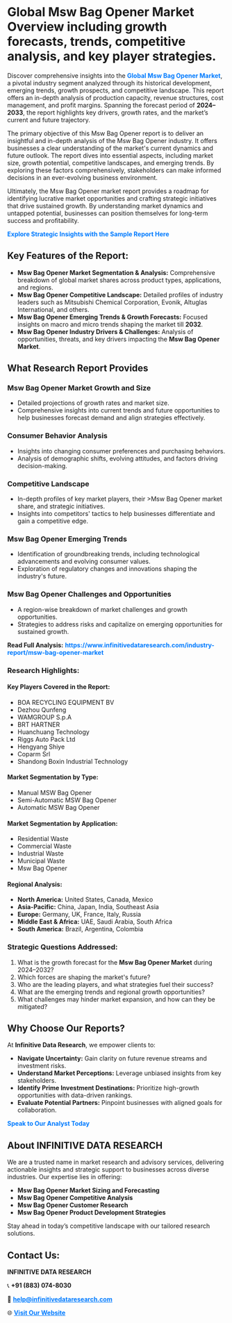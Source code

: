 <h1>Global Msw Bag Opener Market Overview including growth forecasts, trends, competitive analysis, and key player strategies.</h1>
<p>
Discover comprehensive insights into the 
<a href="https://www.infinitivedataresearch.com/industry-report/msw-bag-opener-market" rel="dofollow" style="color: #007BFF; text-decoration: none;"><strong>Global Msw Bag Opener Market</strong></a>, a pivotal industry segment analyzed through its historical development, emerging trends, growth prospects, and competitive landscape. This report offers an in-depth analysis of production capacity, revenue structures, cost management, and profit margins. Spanning the forecast period of <strong>2024–2033</strong>, the report highlights key drivers, growth rates, and the market’s current and future trajectory.
</p>
<p>
The primary objective of this Msw Bag Opener report is to deliver an insightful and in-depth analysis of the Msw Bag Opener industry. It offers businesses a clear understanding of the market's current dynamics and future outlook. The report dives into essential aspects, including market size, growth potential, competitive landscapes, and emerging trends. By exploring these factors comprehensively, stakeholders can make informed decisions in an ever-evolving business environment.
</p>
<p>
Ultimately, the Msw Bag Opener market report provides a roadmap for identifying lucrative market opportunities and crafting strategic initiatives that drive sustained growth. By understanding market dynamics and untapped potential, businesses can position themselves for long-term success and profitability.
</p>
<p>
<a href="https://www.infinitivedataresearch.com/request-sample/reportId=103348" style="color: #007BFF; text-decoration: none;"><strong>Explore Strategic Insights with the Sample Report Here</strong></a>
</p>

<h2>Key Features of the Report:</h2>
<ul>
<li><strong>Msw Bag Opener Market Segmentation & Analysis:</strong> Comprehensive breakdown of global market shares across product types, applications, and regions.</li>
<li><strong>Msw Bag Opener Competitive Landscape:</strong> Detailed profiles of industry leaders such as Mitsubishi Chemical Corporation, Evonik, Altuglas International, and others.</li>
<li><strong>Msw Bag Opener Emerging Trends & Growth Forecasts:</strong> Focused insights on macro and micro trends shaping the market till <strong>2032</strong>.</li>
<li><strong>Msw Bag Opener Industry Drivers & Challenges:</strong> Analysis of opportunities, threats, and key drivers impacting the <strong>Msw Bag Opener Market</strong>.</li>
</ul>

<h2>What Research Report Provides</h2>
<h3>Msw Bag Opener Market Growth and Size</h3>
<ul>
<li>Detailed projections of growth rates and market size.</li>
<li>Comprehensive insights into current trends and future opportunities to help businesses forecast demand and align strategies effectively.</li>
</ul>

<h3>Consumer Behavior Analysis</h3>
<ul>
<li>Insights into changing consumer preferences and purchasing behaviors.</li>
<li>Analysis of demographic shifts, evolving attitudes, and factors driving decision-making.</li>
</ul>

<h3>Competitive Landscape</h3>
<ul>
<li>In-depth profiles of key market players, their >Msw Bag Opener market share, and strategic initiatives.</li>
<li>Insights into competitors' tactics to help businesses differentiate and gain a competitive edge.</li>
</ul>

<h3>Msw Bag Opener Emerging Trends</h3>
<ul>
<li>Identification of groundbreaking trends, including technological advancements and evolving consumer values.</li>
<li>Exploration of regulatory changes and innovations shaping the industry's future.</li>
</ul>

<h3>Msw Bag Opener Challenges and Opportunities</h3>
<ul>
<li>A region-wise breakdown of market challenges and growth opportunities.</li>
<li>Strategies to address risks and capitalize on emerging opportunities for sustained growth.</li>
</ul>
<p><strong>Read Full Analysis:</strong> <a href="https://www.infinitivedataresearch.com/industry-report/msw-bag-opener-market" rel="dofollow" style="color: #007BFF; text-decoration: none;"><strong>https://www.infinitivedataresearch.com/industry-report/msw-bag-opener-market</strong></a></p>
<h3>Research Highlights:</h3>
<h4>Key Players Covered in the Report:</h4>
<ul><li>BOA RECYCLING EQUIPMENT BV</li><li>Dezhou Qunfeng</li><li>WAMGROUP S.p.A</li><li>BRT HARTNER</li><li>Huanchuang Technology</li><li>Riggs Auto Pack Ltd</li><li>Hengyang Shiye</li><li>Coparm Srl</li><li>Shandong Boxin Industrial Technology</li></ul>
<h4>Market Segmentation by Type:</h4>
<ul><li>Manual MSW Bag Opener</li><li>Semi-Automatic MSW Bag Opener</li><li>Automatic MSW Bag Opener</li></ul>
<h4>Market Segmentation by Application:</h4>
<ul><li>Residential Waste</li><li>Commercial Waste</li><li>Industrial Waste</li><li>Municipal Waste</li><li>Msw Bag Opener</li></ul>

<h4>Regional Analysis:</h4>
<ul>
<li><strong>North America:</strong> United States, Canada, Mexico</li>
<li><strong>Asia-Pacific:</strong> China, Japan, India, Southeast Asia</li>
<li><strong>Europe:</strong> Germany, UK, France, Italy, Russia</li>
<li><strong>Middle East & Africa:</strong> UAE, Saudi Arabia, South Africa</li>
<li><strong>South America:</strong> Brazil, Argentina, Colombia</li>
</ul>

<h3>Strategic Questions Addressed:</h3>
<ol>
<li>What is the growth forecast for the <strong>Msw Bag Opener Market</strong> during 2024–2032?</li>
<li>Which forces are shaping the market's future?</li>
<li>Who are the leading players, and what strategies fuel their success?</li>
<li>What are the emerging trends and regional growth opportunities?</li>
<li>What challenges may hinder market expansion, and how can they be mitigated?</li>
</ol>

<h2>Why Choose Our Reports?</h2>
<p>At <strong>Infinitive Data Research</strong>, we empower clients to:</p>
<ul>
<li><strong>Navigate Uncertainty:</strong> Gain clarity on future revenue streams and investment risks.</li>
<li><strong>Understand Market Perceptions:</strong> Leverage unbiased insights from key stakeholders.</li>
<li><strong>Identify Prime Investment Destinations:</strong> Prioritize high-growth opportunities with data-driven rankings.</li>
<li><strong>Evaluate Potential Partners:</strong> Pinpoint businesses with aligned goals for collaboration.</li>
</ul>
<p><a href="https://www.infinitivedataresearch.com/industry-report/msw-bag-opener-market" rel="dofollow" style="color: #007BFF; text-decoration: none;"><strong>Speak to Our Analyst Today</strong></a></p>

<h2>About INFINITIVE DATA RESEARCH</h2>
<p>We are a trusted name in market research and advisory services, delivering actionable insights and strategic support to businesses across diverse industries. Our expertise lies in offering:</p>
<ul>
<li><strong>Msw Bag Opener Market Sizing and Forecasting</strong></li>
<li><strong>Msw Bag Opener Competitive Analysis</strong></li>
<li><strong>Msw Bag Opener Customer Research</strong></li>
<li><strong>Msw Bag Opener Product Development Strategies</strong></li>
</ul>
<p>Stay ahead in today’s competitive landscape with our tailored research solutions.</p>

<h2>Contact Us:</h2>
<p><strong>INFINITIVE DATA RESEARCH</strong></p>
<p>📞 <strong>+91 (883) 074-8030</strong></p>
<p>📧 <strong><a href="mailto:help@infinitivedataresearch.com" style="color: #007BFF;">help@infinitivedataresearch.com</a></strong></p>
<p>🌐 <strong><a href="https://www.infinitivedataresearch.com" rel="dofollow" style="color: #007BFF;">Visit Our Website</a></strong></p>